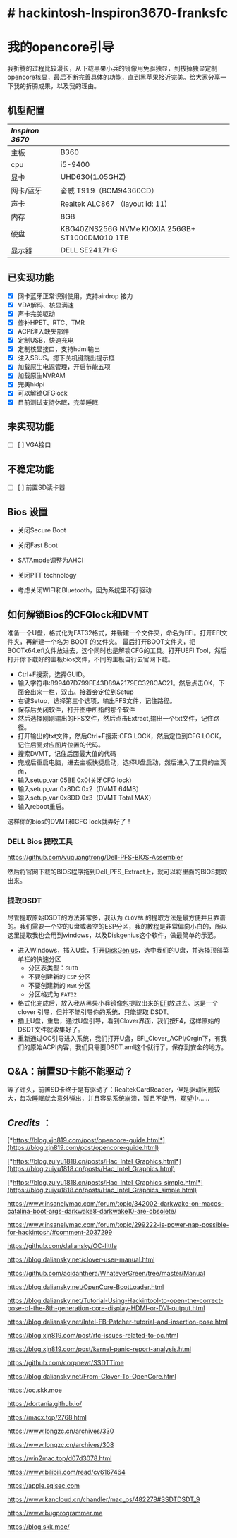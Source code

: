 # # hackintosh-Inspiron3670-franksfc

# 我的opencore引导

我折腾的过程比较漫长，从下载黑果小兵的镜像用免驱独显，到拔掉独显定制opencore核显，最后不断完善具体的功能，直到黑苹果接近完美。给大家分享一下我的折腾成果，以及我的理由。

## 机型配置

| _Inspiron 3670_ |                                                 |
| :-------------- | ----------------------------------------------- |
| 主板            | B360                                            |
| cpu             | i5-9400                                         |
| 显卡            | UHD630(1.05GHZ)                                 |
| 网卡/蓝牙       | 奋威 T919（BCM94360CD）                         |
| 声卡            | Realtek ALC867 （layout id: 11)                 |
| 内存            | 8GB                                             |
| 硬盘            | KBG40ZNS256G NVMe KIOXIA 256GB+ ST1000DM010 1TB |
| 显示器          | DELL SE2417HG                                   |

## 已实现功能

- [x] 网卡蓝牙正常识别使用，支持airdrop 接力
- [x] VDA解码、核显满速
- [x] 声卡完美驱动
- [x] 修补HPET、RTC、TMR
- [x] ACPI注入缺失部件
- [x] 定制USB，快速充电
- [x] 定制核显接口，支持hdmi输出
- [x] 注入SBUS。摁下关机键跳出提示框
- [x] 加载原生电源管理，开启节能五项
- [x] 加载原生NVRAM
- [x] 完美hidpi
- [x] 可以解锁CFGlock
- [x] 目前测试支持休眠，完美睡眠

## 未实现功能

- [ ] [ ] VGA接口

## 不稳定功能

- [ ] [ ] 前置SD读卡器


## Bios 设置

* 关闭Secure Boot

* 关闭Fast Boot

* SATAmode调整为AHCI

* 关闭PTT technology

* 考虑关闭WIFI和Bluetooth，因为系统里不好驱动

## 如何解锁Bios的CFGlock和DVMT

准备一个U盘，格式化为FAT32格式，并新建一个文件夹，命名为EFI。打开EFI文件夹，再新建一个名为 BOOT 的文件夹。
最后打开BOOT文件夹，把BOOTx64.efi文件放进去，这个同时也是解锁CFG的工具。打开UEFI Tool，然后打开你下载好的主板bios文件，不同的主板自行去官网下载。

* Ctrl+F搜索，选择GUID。
* 输入字符串:899407D799FE43D89A2179EC328CAC21。然后点击OK，下面会出来一栏，双击。接着会定位到Setup
* 右键Setup，选择第三个选项，输出FFS文件，记住路径。
* 保存后关闭软件，打开图中所指的那个软件
* 然后选择刚刚输出的FFS文件，然后点击Extract,输出一个txt文件，记住路径。
* 打开输出的txt文件，然后Ctrl+F搜索:CFG LOCK，然后定位到CFG LOCK，记住后面对应图片位置的代码。
* 搜索DVMT，记住后面最大值的代码
* 完成后重启电脑，进去主板快捷启动，选择U盘启动，然后进入了工具的主页面，
* 输入setup_var 05BE 0x0(关闭CFG lock）
* 输入setup_var 0x8DC 0x2（DVMT 64MB）
* 输入setup_var 0x8DD 0x3（DVMT Total MAX）
* 输入reboot重启。

这样你的bios的DVMT和CFG lock就弄好了！

### DELL Bios 提取工具

https://github.com/vuquangtrong/Dell-PFS-BIOS-Assembler

然后将官网下载的BIOS程序拖到Dell_PFS_Extract上，就可以将里面的BIOS提取出来。


### 提取DSDT

尽管提取原始DSDT的方法非常多，我认为 `CLOVER` 的提取方法是最方便并且靠谱的。我们需要一个空的U盘或者空的ESP分区，我的教程是非常偏向小白的，所以这里提取我也会用到windows，以及Diskgenius这个软件，做最简单的示范。

* 进入Windows，插入U盘，打开[DiskGenius](https://www.diskgenius.cn/download.php)，选中我们的U盘，并选择顶部菜单栏的快速分区
  * 分区表类型：`GUID`
  * 不要创建新的 `ESP` 分区
  * 不要创建新的 `MSR` 分区
  * 分区格式为 `FAT32`
* 格式化完成后，放入我从黑果小兵镜像包提取出来的[EFI](https://blog.xjn819.com/tools/EFI.zip)放进去。这是一个 clover 引导，但并不能引导你的系统，只能提取 DSDT。
* 插上U盘，重启，通过U盘引导，看到Clover界面，我们按F4，这样原始的DSDT文件就收集好了。
* 重新通过OC引导进入系统，我们打开U盘，EFI_Clover_ACPI/Orgin下，有我们的原始ACPI内容，我们只需要DSDT.aml这个就行了，保存到安全的地方。


## Q&A：前置SD卡能不能驱动？

等了许久，前置SD卡终于是有驱动了：RealtekCardReader，但是驱动问题较大，每次睡眠就会意外弹出，并且容易系统崩溃，暂且不使用，观望中……


## *Credits* ：

[*https://blog.xjn819.com/post/opencore-guide.html*](https://blog.xjn819.com/post/opencore-guide.html)

[*https://blog.zuiyu1818.cn/posts/Hac_Intel_Graphics.html*](https://blog.zuiyu1818.cn/posts/Hac_Intel_Graphics.html)

[*https://blog.zuiyu1818.cn/posts/Hac_Intel_Graphics_simple.html*](https://blog.zuiyu1818.cn/posts/Hac_Intel_Graphics_simple.html)

https://www.insanelymac.com/forum/topic/342002-darkwake-on-macos-catalina-boot-args-darkwake8-darkwake10-are-obsolete/

https://www.insanelymac.com/forum/topic/299222-is-power-nap-possible-for-hackintosh/#comment-2037299

https://github.com/daliansky/OC-little

https://blog.daliansky.net/clover-user-manual.html

https://github.com/acidanthera/WhateverGreen/tree/master/Manual

https://blog.daliansky.net/OpenCore-BootLoader.html

https://blog.daliansky.net/Tutorial-Using-Hackintool-to-open-the-correct-pose-of-the-8th-generation-core-display-HDMI-or-DVI-output.html

https://blog.daliansky.net/Intel-FB-Patcher-tutorial-and-insertion-pose.html

https://blog.xjn819.com/post/rtc-issues-related-to-oc.html

https://blog.xjn819.com/post/kernel-panic-report-analysis.html

https://github.com/corpnewt/SSDTTime

https://blog.daliansky.net/From-Clover-To-OpenCore.html

https://oc.skk.moe

https://dortania.github.io/

https://macx.top/2768.html

https://www.longzc.cn/archives/330

https://www.longzc.cn/archives/308

https://win2mac.top/d07d3078.html

https://www.bilibili.com/read/cv6167464

https://apple.sqlsec.com

https://www.kancloud.cn/chandler/mac_os/482278#SSDTDSDT_9

https://www.bugprogrammer.me

https://blog.skk.moe/
